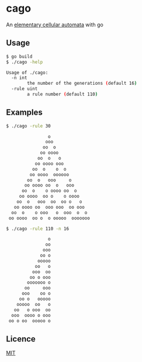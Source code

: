 # cago
An [elementary cellular automata](https://en.wikipedia.org/wiki/Elementary_cellular_automaton) with go

## Usage
```bash
$ go build
$ ./cago -help
```

```bash
Usage of ./cago:
  -n int
    	the number of the generations (default 16)
  -rule uint
    	a rule number (default 110)
```

## Examples

```bash
$ ./cago -rule 30
```

```bash
                o
               ooo
              oo  o
             oo oooo
            oo  o   o
           oo oooo ooo
          oo  o    o  o
         oo oooo  oooooo
        oo  o   ooo     o
       oo oooo oo  o   ooo
      oo  o    o oooo oo  o
     oo oooo  oo o    o oooo
    oo  o   ooo  oo  oo o   o
   oo oooo oo  ooo ooo  oo ooo
  oo  o    o ooo   o  ooo  o  o
 oo oooo  oo o  o ooooo  ooooooo
```

```bash
$ ./cago -rule 110 -n 16
```

```bash
                o
               oo
              ooo
             oo o
            ooooo
           oo   o
          ooo  oo
         oo o ooo
        ooooooo o
       oo     ooo
      ooo    oo o
     oo o   ooooo
    ooooo  oo   o
   oo   o ooo  oo
  ooo  oooo o ooo
 oo o oo  ooooo o
```

## Licence
[MIT](https://github.com/tcnksm/tool/blob/master/LICENCE)

